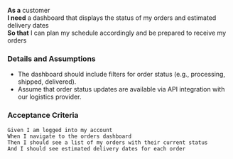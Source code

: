 **As a** customer  
**I need** a dashboard that displays the status of my orders and estimated delivery dates  
**So that** I can plan my schedule accordingly and be prepared to receive my orders  

### Details and Assumptions
* The dashboard should include filters for order status (e.g., processing, shipped, delivered).
* Assume that order status updates are available via API integration with our logistics provider.

### Acceptance Criteria
```gherkin
Given I am logged into my account
When I navigate to the orders dashboard
Then I should see a list of my orders with their current status
And I should see estimated delivery dates for each order
